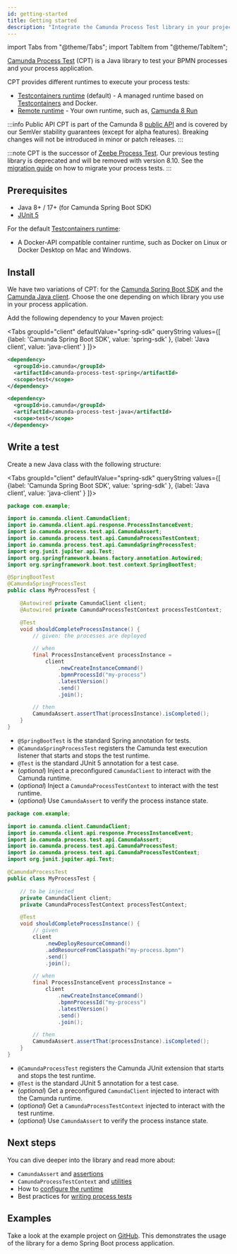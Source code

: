 ```yaml
---
id: getting-started
title: Getting started
description: "Integrate the Camunda Process Test library in your project."
---
```


import Tabs from "@theme/Tabs";
import TabItem from "@theme/TabItem";

[Camunda Process Test](https://github.com/camunda/camunda/tree/main/testing/camunda-process-test-java) (CPT) is a Java library to test your BPMN processes and your process application.

CPT provides different runtimes to execute your process tests:

- [Testcontainers runtime](configuration.md#testcontainers-runtime) (default) - A managed runtime based on [Testcontainers](https://java.testcontainers.org/) and Docker.
- [Remote runtime](configuration.md#remote-runtime) - Your own runtime, such as, [Camunda 8 Run](/self-managed/quickstart/developer-quickstart/c8run.md)

:::info Public API
CPT is part of the Camunda 8 [public API](/reference/public-api.md) and is covered by our SemVer stability guarantees (except for alpha features). Breaking changes will not be introduced in minor or patch releases.
:::

:::note
CPT is the successor of [Zeebe Process Test](/apis-tools/java-client/zeebe-process-test.md). Our previous testing
library is deprecated and will be removed with version 8.10. See
the [migration guide](/apis-tools/migration-manuals/migrate-to-camunda-process-test.md) on how to migrate your process
tests.
:::

## Prerequisites

- Java 8+ / 17+ (for Camunda Spring Boot SDK)
- [JUnit 5](https://junit.org/junit5/)

For the default [Testcontainers runtime](configuration.md#testcontainers-runtime):

- A Docker-API compatible container runtime, such as Docker on Linux or Docker Desktop on Mac and Windows.

## Install

We have two variations of CPT: for the [Camunda Spring Boot SDK](/apis-tools/spring-zeebe-sdk/getting-started.md) and the [Camunda Java client](/apis-tools/java-client/getting-started.md). Choose the one depending on which library you use in your process application.

Add the following dependency to your Maven project:

<Tabs groupId="client" defaultValue="spring-sdk" queryString values={[
{label: 'Camunda Spring Boot SDK', value: 'spring-sdk' },
{label: 'Java client', value: 'java-client' }
]}>

<TabItem value='spring-sdk'>

```xml
<dependency>
  <groupId>io.camunda</groupId>
  <artifactId>camunda-process-test-spring</artifactId>
  <scope>test</scope>
</dependency>
```

</TabItem>

<TabItem value='java-client'>

```xml
<dependency>
  <groupId>io.camunda</groupId>
  <artifactId>camunda-process-test-java</artifactId>
  <scope>test</scope>
</dependency>
```

</TabItem>

</Tabs>

## Write a test

Create a new Java class with the following structure:

<Tabs groupId="client" defaultValue="spring-sdk" queryString values={[
{label: 'Camunda Spring Boot SDK', value: 'spring-sdk' },
{label: 'Java client', value: 'java-client' }
]}>

<TabItem value='spring-sdk'>

```java
package com.example;

import io.camunda.client.CamundaClient;
import io.camunda.client.api.response.ProcessInstanceEvent;
import io.camunda.process.test.api.CamundaAssert;
import io.camunda.process.test.api.CamundaProcessTestContext;
import io.camunda.process.test.api.CamundaSpringProcessTest;
import org.junit.jupiter.api.Test;
import org.springframework.beans.factory.annotation.Autowired;
import org.springframework.boot.test.context.SpringBootTest;

@SpringBootTest
@CamundaSpringProcessTest
public class MyProcessTest {

    @Autowired private CamundaClient client;
    @Autowired private CamundaProcessTestContext processTestContext;

    @Test
    void shouldCompleteProcessInstance() {
        // given: the processes are deployed

        // when
        final ProcessInstanceEvent processInstance =
            client
                .newCreateInstanceCommand()
                .bpmnProcessId("my-process")
                .latestVersion()
                .send()
                .join();

        // then
        CamundaAssert.assertThat(processInstance).isCompleted();
    }
}
```

- `@SpringBootTest` is the standard Spring annotation for tests.
- `@CamundaSpringProcessTest` registers the Camunda test execution listener that starts and stops the test runtime.
- `@Test` is the standard JUnit 5 annotation for a test case.
- (_optional_) Inject a preconfigured `CamundaClient` to interact with the Camunda runtime.
- (_optional_) Inject a `CamundaProcessTestContext` to interact with the test runtime.
- (_optional_) Use `CamundaAssert` to verify the process instance state.

</TabItem>

<TabItem value='java-client'>

```java
package com.example;

import io.camunda.client.CamundaClient;
import io.camunda.client.api.response.ProcessInstanceEvent;
import io.camunda.process.test.api.CamundaAssert;
import io.camunda.process.test.api.CamundaProcessTest;
import io.camunda.process.test.api.CamundaProcessTestContext;
import org.junit.jupiter.api.Test;

@CamundaProcessTest
public class MyProcessTest {

    // to be injected
    private CamundaClient client;
    private CamundaProcessTestContext processTestContext;

    @Test
    void shouldCompleteProcessInstance() {
        // given
        client
            .newDeployResourceCommand()
            .addResourceFromClasspath("my-process.bpmn")
            .send()
            .join();

        // when
        final ProcessInstanceEvent processInstance =
            client
                .newCreateInstanceCommand()
                .bpmnProcessId("my-process")
                .latestVersion()
                .send()
                .join();

        // then
        CamundaAssert.assertThat(processInstance).isCompleted();
    }
}
```

- `@CamundaProcessTest` registers the Camunda JUnit extension that starts and stops the test runtime.
- `@Test` is the standard JUnit 5 annotation for a test case.
- (_optional_) Get a preconfigured `CamundaClient` injected to interact with the Camunda runtime.
- (_optional_) Get a `CamundaProcessTestContext` injected to interact with the test runtime.
- (_optional_) Use `CamundaAssert` to verify the process instance state.

</TabItem>

</Tabs>

## Next steps

You can dive deeper into the library and read more about:

- `CamundaAssert` and [assertions](assertions.md)
- `CamundaProcessTestContext` and [utilities](utilities.md)
- How to [configure the runtime](configuration.md)
- Best practices for [writing process tests](/components/best-practices/development/testing-process-definitions.md)

## Examples

Take a look at the example project on [GitHub](https://github.com/camunda/camunda/tree/main/testing/camunda-process-test-example). This demonstrates the usage of the library for a demo Spring Boot process application.
